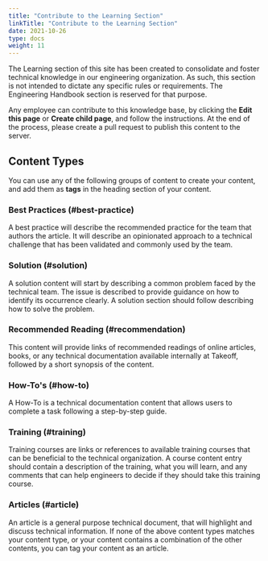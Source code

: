 ```yaml
---
title: "Contribute to the Learning Section"
linkTitle: "Contribute to the Learning Section"
date: 2021-10-26
type: docs
weight: 11
---
```


The Learning section of this site has been created to consolidate and foster technical knowledge in our engineering organization. As such, this section is not intended to dictate any specific rules or requirements. The Engineering Handbook section is reserved for that purpose.  

Any employee can contribute to this knowledge base, by clicking the **Edit this page** or **Create child page**, and follow the instructions. At the end of the process, please create a pull request to publish this content to the server.

## Content Types

You can use any of the following groups of content to create your content, and add them as **tags** in the heading section of your content.

### Best Practices (#best-practice)

A best practice will describe the recommended practice for the team that authors the article.
It will describe an opinionated approach to a technical challenge that has been validated and commonly used by the team.

### Solution (#solution)

A solution content will start by describing a common problem faced by the technical team.
The issue is described to provide guidance on how to identify its occurrence clearly.
A solution section should follow describing how to solve the problem.

### Recommended Reading (#recommendation)

This content will provide links of recommended readings of online articles, books, or any technical documentation available internally at Takeoff, followed by a short synopsis of the content.

### How-To's (#how-to)

A How-To is a technical documentation content that allows users to complete a task following a step-by-step guide.

### Training (#training)

Training courses are links or references to available training courses that can be beneficial to the technical organization.
A course content entry should contain a description of the training, what you will learn, and any comments that can help engineers to decide if they should take this training course.

### Articles (#article)

An article is a general purpose technical document, that will highlight and discuss technical information.
If none of the above content types matches your content type, or your content contains a combination of the other contents, you can tag your content as an article.
